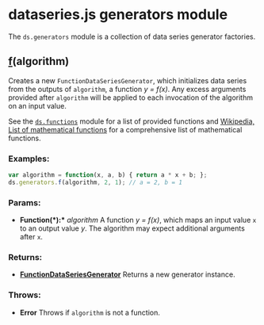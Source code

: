 

# dataseries.js generators module

The `ds.generators` module is a collection of data series generator factories.

## <a name="f" href="#">f</a>(algorithm)

Creates a new `FunctionDataSeriesGenerator`, which initializes data series from
the outputs of `algorithm`, a function *y = f(x)*. Any excess arguments provided
after `algorithm` will be applied to each invocation of the algorithm on an input
value.

See the [`ds.functions`](ds.functions.html) module for a list of provided functions
and [Wikipedia, List of mathematical functions](http://en.wikipedia.org/wiki/List_of_mathematical_functions)
for a comprehensive list of mathematical functions.

### Examples:

```javascript
var algorithm = function(x, a, b) { return a * x + b; };
ds.generators.f(algorithm, 2, 1); // a = 2, b = 1
```

### Params:

* **Function(\*):\*** *algorithm* A function *y = f(x)*, which maps an input value `x` to an output value *y*. The algorithm may expect additional arguments after `x`.

### Returns:

* **[FunctionDataSeriesGenerator](FunctionDataSeriesGenerator.html)** Returns a new generator instance.

### Throws:

* **Error** Throws if `algorithm` is not a function.
